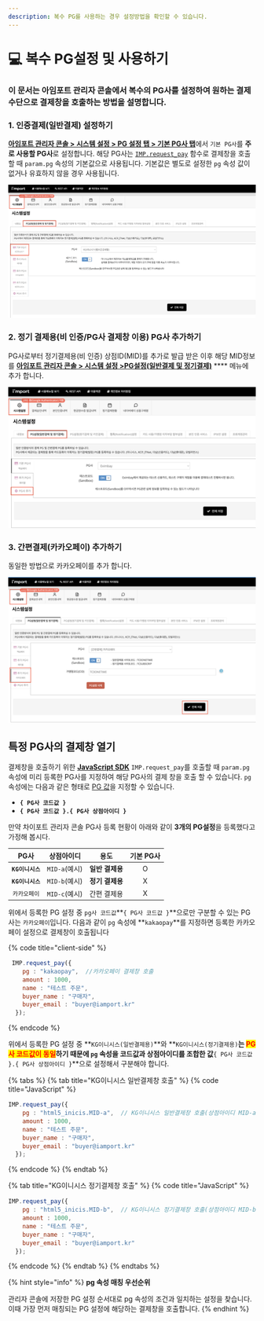 ```yaml
---
description: 복수 PG를 사용하는 경우 설정방법을 확인할 수 있습니다.
---
```


# 💻 복수 PG설정 및 사용하기

### 이 문서는 아임포트 관리자 콘솔에서 복수의 PG사를 설정하여 원하는 결제 수단으로 결제창을 호출하는 방법을 설명합니다.

### 1. 인증결제(일반결제) 설정하기

[**아임포트 관리자 콘솔 > 시스템 설정 > PG 설정 탭 > 기본 PG사 탭**](https://admin.iamport.kr/settings#tab\_pg)에서 `기본 PG사`를 **주로 사용할 PG사**로 설정합니다. 해당 PG사는 [`IMP.request_pay`](../sdk/javascript-sdk/) 함수로 결제창을 호출할 때 `param.pg` 속성의 기본값으로 사용됩니다. 기본값은 별도로 설정한 `pg` 속성 값이 없거나 유효하지 않을 경우 사용됩니다.

![인증결제(일반결제) 설정하기](<../.gitbook/assets/image (5).png>)

### 2. 정기 결제용(비 인증/**PG사 결제창 이용**) PG사 추가하기

PG사로부터 정기결제용(비 인증) 상점ID(MID)를 추가로 발급 받은 이후 해당 MID정보를 [**아임포트 관리자 콘솔 > 시스템 설정 >PG설정(일반결제 및 정기결제)**](https://admin.iamport.kr/settings#tab\_pg) **** 메뉴에 추가 합니다.

![새로운 PG사 추가 화면](<../.gitbook/assets/image (10) (1).png>)

### 3. **간편결제(카카오페이) 추가하기**

동일한 방법으로 카카오페이를 추가 합니다.

![간편결제 카카오페이 등록 예시](<../.gitbook/assets/image (14) (1) (1).png>)

## 특정 PG사의 결제창 열기 <a href="#pg" id="pg"></a>

결제창을 호출하기 위한 [**JavaScript SDK**](../sdk/javascript-sdk/) `IMP.request_pay`를 호출할 때 `param.pg` 속성에 미리 등록한 PG사를 지정하여 해당 PG사의 결제 창을 호출 할 수 있습니다. `pg` 속성에는 다음과 같은 형태로 [PG 값](https://docs.iamport.kr/sdk/javascript-sdk?lang=ko#request\_pay-pg)을 지정할 수 있습니다.

* **`{ PG사 코드값 }`**
* **`{ PG사 코드값 }.{ PG사 상점아이디 }`**

만약 차이포트 관리자 콘솔 PG사 등록 현황이 아래와 같이 **3개의 PG설정**을 등록했다고 가정해 봅시다.

|      PG사     |    상점아이디    |     용도     | 기본 PG사 |
| :----------: | :---------: | :--------: | :----: |
| **`KG이니시스`** | `MID-a`(예시) | **일반 결제용** |    O   |
| **`KG이니시스`** | `MID-b`(예시) | **정기 결제용** |    X   |
|    `카카오페이`   | `MID-c`(예시) |   간편 결제용   |    X   |

위에서 등록한 PG 설정 중 `pg사 코드값`**`{ PG사 코드값 }`**으로만 구분할 수 있는 PG사는 `카카오페이`입니다. 다음과 같이 `pg` 속성에 **`kakaopay`**를 지정하면 등록한 카카오페이 설정으로 결제창이 호출됩니다

{% code title="client-side" %}
```javascript
 IMP.request_pay({
    pg : "kakaopay",  //카카오페이 결제창 호출
    amount : 1000,
    name : "테스트 주문",
    buyer_name : "구매자",
    buyer_email : "buyer@iamport.kr"
  });
```
{% endcode %}

위에서 등록한 PG 설정 중 **`KG이니시스(일반결제용)`**와 **`KG이니시스(정기결제용)`**는 <mark style="color:red;">**PG사 코드값이 동일**</mark>하기 때문에 `pg` 속성을 코드값과 상점아이디를 조합한 값**`{ PG사 코드값 }.{ PG사 상점아이디 }`**으로 설정해서 구분해야 합니다.

{% tabs %}
{% tab title="KG이니시스 일반결제창 호출" %}
{% code title="JavaScript" %}
```javascript
IMP.request_pay({
    pg : "html5_inicis.MID-a",  // KG이니시스 일반결제창 호출(상점아이디 MID-a 적용)
    amount : 1000,
    name : "테스트 주문",
    buyer_name : "구매자",
    buyer_email : "buyer@iamport.kr"
  });
```
{% endcode %}
{% endtab %}

{% tab title="KG이니시스 정기결제창 호출" %}
{% code title="JavaScript" %}
```javascript
IMP.request_pay({
    pg : "html5_inicis.MID-b",  // KG이니시스 정기결제창 호출(상점아이디 MID-b 적용)
    amount : 1000,
    name : "테스트 주문",
    buyer_name : "구매자",
    buyer_email : "buyer@iamport.kr"
  });
```
{% endcode %}
{% endtab %}
{% endtabs %}

{% hint style="info" %}
**pg 속성 매칭 우선순위**

관리자 콘솔에 저장한 PG 설정 순서대로 pg 속성의 조건과 일치하는 설정을 찾습니다. 이때 가장 먼저 매칭되는 PG 설정에 해당하는 결제창을 호출합니다.
{% endhint %}
